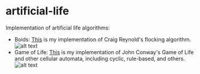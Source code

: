 # artificial-life
Implementation of artificial life algorithms:

* Boids: [This](https://kenchen10.github.io/projects/Boids/index.html) is my implementation of Craig Reynold's flocking algorithm.
![alt text](https://github.com/kenchen10/kenchen10.github.io/blob/master/images/boids.JPG)
* Game of Life: [This](https://kenchen10.github.io/projects/GameOfLife/index.html) is my implementation of John Conway's Game of Life and other cellular automata, including cyclic, rule-based, and others.
![alt text](https://github.com/kenchen10/kenchen10.github.io/blob/master/images/gameoflife.JPG)
